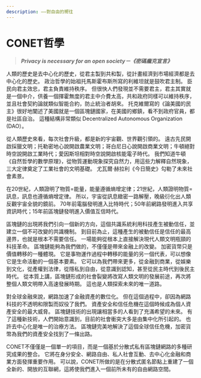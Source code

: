 ```yaml
---
description: ——對自由的嚮往
---
```


# CONET哲學



> _**Privacy is necessary for an open society－《密碼龐克宣言》**_

人類的歷史是去中心化的歷史，從君主製到共和製，從計畫經濟到市場經濟都是去中心化的歷史。 政治哲學的始祖托馬斯霍布斯所寫的利維坦就是鼓吹君主制。 臣民向君主效忠，君主負責維持秩序。 但很快人們發現並不需要君主，君主其實就是一個中介，供養一個揮霍無度的君主中介費太高，共和政府同樣可以維持秩序，並且社會契約論就類似智能合約，防止統治者胡來。 托克維爾寫的《論美國的民主》很好地闡述了美國就是一個區塊鏈國家，在美國的鄉鎮，看不到政府官員，都是社區自治。 這種結構非常類似 Decentralized Autonomous Organization (DAO）。

從人類歷史來看，每次社會升級，都是新的宇宙觀、世界觀引領的。 遠古先民開啟採獵文明；托勒密地心說開啟農業文明；哥白尼日心說開啟商業文明；牛頓絕對時空說開啟工業時代；愛因斯坦相對時空說開啟核能電子時代。 我們知道牛頓《自然哲學的數學原理》，從物質運動現象探究自然力，用這些力解釋自然現象，三大定律奠定了工業社會的文明基礎。 尤瓦爾·赫拉利《今日簡史》勾勒了未來社會素景。

在20世紀，人類證明了物質=能量，能量遵循熵增定律；21世紀，人類證明物質=訊息，訊息也遵循熵增定律。 所以，宇宙從訊息緻密一路解壓，晚級衍化出人類反觀宇宙全貌的鏡前。 70年前電腦發明進入比特時代；50年前網路發明進入共享資訊時代；15年前區塊鏈發明進入價值互信時代。

區塊鏈的出現將我們引向一個新的方向，這個共識系統利用科技產生被動信任，並建立一個不可改變的共識機制。 到目前為止，這種產生的被動信任是信任的最高邊界，也就是根本不需要信任。 一場能夠從根本上直接解決現代人類文明瓶頸的科技革命。 區塊鏈能夠為我們做的，不僅僅是帶來金融上的改變。 加密貨幣只是價值轉移的一種體現。 它是事物運作過程中轉移的能量的另一個代表，可以想像它是生命活動的一個基本要素。 它可以為我們帶來更多，從金融到商業，從娛樂到文化，從產權到法律，從隱私到自由，從意識到認知，甚至從民主時代到後民主時代。 從本質上講，區塊鏈形成的社會裂變將改寫人類文明的發展前途，再次將整個人類文明帶入高速發展時期。 這也是人類探索未來的唯一道路。

對全球金融來說，網路加速了金融資產的數位化。 但在這個過程中，卻因為網路科技的不透明和限製而奴役了我們。 資產安全和信任危機在這個時候成為個人資產安全的最大威脅。 區塊鏈技術的出現讓相當多的人看到了充滿希望的未來。 有了這種新技術，人們開始意識到，目前的社會衝突大多是由集中化所引起的。 也許去中心化是唯一的治療方法。 區塊鏈完美地解決了這個全球信任危機，加密貨幣為我們的資產安全找到了一條出路。

CONET不僅僅是一個單一的項目，而是一個基於分散式私有區塊鏈網路的多種研究成果的整合。 它將在身分安全、網路自由、私人社會互動、去中心化金融和商業方面發揮重要作用。 可以說，CONET所做的是在分散式匿名節點上重建了一個全新的、開放的互聯網，這將使我們進入一個前所未有的自由網路空間。
